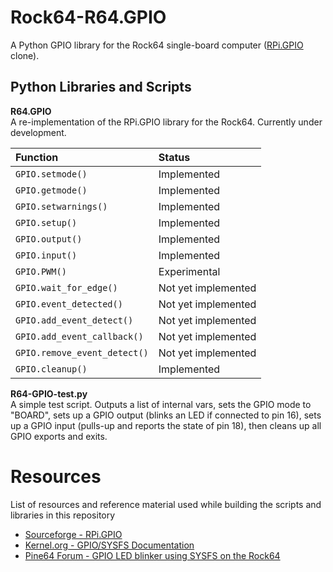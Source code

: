 # Rock64-R64.GPIO
A Python GPIO library for the Rock64 single-board computer ([RPi.GPIO](https://sourceforge.net/projects/raspberry-gpio-python/) clone).

## Python Libraries and Scripts

**R64.GPIO**<br>
A re-implementation of the RPi.GPIO library for the Rock64. Currently under development.

Function                     | Status
:--------------------------- | :---
`GPIO.setmode()`             | Implemented
`GPIO.getmode()`             | Implemented
`GPIO.setwarnings()`         | Implemented
`GPIO.setup()`               | Implemented
`GPIO.output()`              | Implemented
`GPIO.input()`               | Implemented
`GPIO.PWM()`                 | Experimental
`GPIO.wait_for_edge()`       | Not yet implemented
`GPIO.event_detected()`      | Not yet implemented
`GPIO.add_event_detect()`    | Not yet implemented
`GPIO.add_event_callback()`  | Not yet implemented
`GPIO.remove_event_detect()` | Not yet implemented
`GPIO.cleanup()`             | Implemented

**R64-GPIO-test.py**<br>
A simple test script. Outputs a list of internal vars, sets the GPIO mode to "BOARD", sets up a GPIO output (blinks an LED if connected to pin 16), sets up a GPIO input (pulls-up and reports the state of pin 18), then cleans up all GPIO exports and exits.

# Resources
List of resources and reference material used while building the scripts and libraries in this repository
* [Sourceforge - RPi.GPIO](https://sourceforge.net/projects/raspberry-gpio-python/)
* [Kernel.org - GPIO/SYSFS Documentation](https://www.kernel.org/doc/Documentation/gpio/sysfs.txt)
* [Pine64 Forum - GPIO LED blinker using SYSFS on the Rock64](https://forum.pine64.org/showthread.php?tid=4695)

